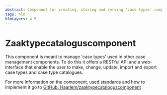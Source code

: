 ```yaml
---
abstract: Component for creating, storing and serving 'case types' compliant to ImZTC 2.1 with an API and web-interface
tags: hlm
hlmLayers: 4 5
---
```


# Zaaktypecataloguscomponent

This component is meant to manage 'case types' used in other case management components. To do this it offers a RESTful API and a web-interface that enable the user to make, change, update, import and export case types and case type catalogues.

For more information on the component, used standards and how to implement it go to [GitHub: Haarlem/zaaktypecataloguscomponent](https://github.com/Haarlem/zaaktypecataloguscomponent)
